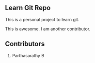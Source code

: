 Learn Git Repo
--------------
This is a personal project to learn git.

This is awesome.
I am another contributor.

Contributors
------------
1. Parthasarathy B